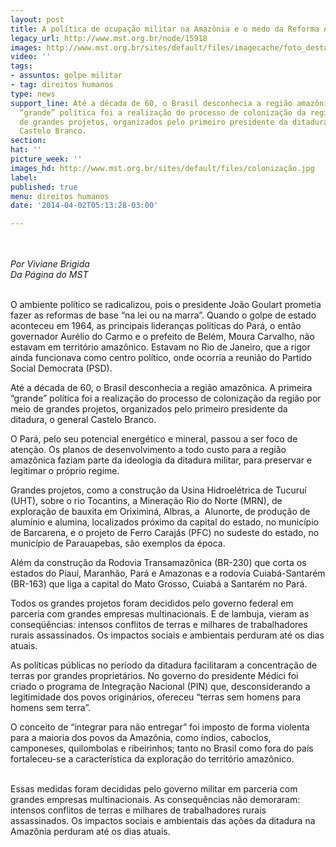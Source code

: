 ```yaml
---
layout: post
title: A política de ocupação militar na Amazônia e o medo da Reforma Agrária
legacy_url: http://www.mst.org.br/node/15918
images: http://www.mst.org.br/sites/default/files/imagecache/foto_destaque/colonização.jpg
video: ''
tags:
- assuntos: golpe militar
- tag: direitos humanos
type: news
support_line: Até a década de 60, o Brasil desconhecia a região amazônica. A primeira
  “grande” política foi a realização do processo de colonização da região por meio
  de grandes projetos, organizados pelo primeiro presidente da ditadura, o general
  Castelo Branco.
section: 
hat: ''
picture_week: ''
images_hd: http://www.mst.org.br/sites/default/files/colonização.jpg
label: 
published: true
menu: direitos humanos
date: '2014-04-02T05:13:28-03:00'

---
```

<p class="MsoNormal"><em><br><br>Por Viviane Brigida<br></em><em>Da Página do MST</em></p><p class="MsoNormal"><br>O ambiente político se radicalizou, pois o presidente João Goulart prometia fazer as reformas de base “na lei ou na marra”. Quando o golpe de estado aconteceu em 1964, as principais lideranças políticas do Pará, o então governador Aurélio do Carmo e o prefeito de Belém, Moura Carvalho, não estavam em território amazônico. Estavam no Rio de Janeiro, que a rigor ainda funcionava como centro político, onde ocorria a reunião do Partido Social Democrata (PSD).</p><p class="MsoNormal">Até a década de 60, o Brasil desconhecia a região amazônica. A primeira “grande” política foi a realização do processo de colonização da região por meio de grandes projetos, organizados pelo primeiro presidente da ditadura, o general Castelo Branco.</p><p class="MsoNormal">O Pará, pelo seu potencial energético e mineral, passou a ser foco de atenção. Os planos de desenvolvimento a todo custo para a região amazônica faziam parte da ideologia da ditadura militar, para preservar e legitimar o próprio regime.</p><p class="MsoNormal">Grandes projetos, como a construção da Usina Hidroelétrica de Tucuruí (UHT), sobre o rio Tocantins, a Mineração Rio do Norte (MRN), de exploração de bauxita em Oriximiná, Albras, a&nbsp; Alunorte, de produção de alumínio e alumina, localizados próximo da capital do estado, no município de Barcarena, e o projeto de Ferro Carajás (PFC) no sudeste do estado, no município de Parauapebas, são exemplos da época.</p><p class="MsoNormal">Além da construção da Rodovia Transamazônica (BR-230) que corta os estados do Piauí, Maranhão, Pará e Amazonas e a rodovia Cuiabá-Santarém (BR-163) que liga a capital do Mato Grosso, Cuiabá a Santarém no Pará.</p><p class="MsoNormal">Todos os grandes projetos foram decididos pelo governo federal em parceria com grandes empresas multinacionais. E de lambuja, vieram as conseqüências: intensos conflitos de terras e milhares de trabalhadores rurais assassinados. Os impactos sociais e ambientais perduram até os dias atuais.</p><p class="MsoNormal">As políticas públicas no período da ditadura facilitaram a concentração de terras por grandes proprietários. No governo do presidente Médici foi criado o programa de Integração Nacional (PIN) que, desconsiderando a legitimidade dos povos originários, ofereceu “terras sem homens para homens sem terra”.</p><p class="MsoNormal">O conceito de “integrar para não entregar” foi imposto de forma violenta para a maioria dos povos da Amazônia, como índios, caboclos, camponeses, quilombolas e ribeirinhos; tanto no Brasil como fora do país fortaleceu-se a característica da exploração do território amazônico.</p><p><br>Essas medidas foram decididas pelo governo militar em parceria com grandes empresas multinacionais. As consequências não demoraram: intensos conflitos de terras e milhares de trabalhadores rurais assassinados. Os impactos sociais e ambientais das ações da ditadura na Amazônia perduram até os dias atuais.</p><p class="MsoNormal">&nbsp;</p>
